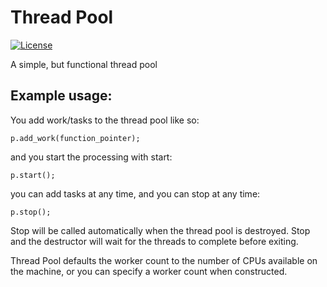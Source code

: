 # Thread Pool

[![License](https://img.shields.io/badge/license-XFree86-blue.svg)](LICENSE)


A simple, but functional thread pool


## Example usage:

You add work/tasks to the thread pool like so:
```
p.add_work(function_pointer);
```
and you start the processing with start:
```
p.start();
```
you can add tasks at any time, and you can stop at any time:
```
p.stop();
```


Stop will be called automatically when the thread pool is destroyed. Stop and the destructor will wait for the threads to complete before exiting.


Thread Pool defaults the worker count to the number of CPUs available on the machine, or you can specify a worker count when constructed.

```